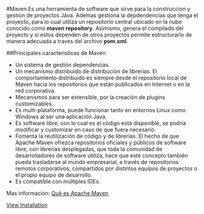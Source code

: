 #Maven
Es una herramienta de software que sirve para la construccion y gestion de proyectos Java.
Ademas gestiona la depdendencias que tenga el proyecto, para lo cual utiliza un repositorio central ubicado en la nube conocido como **maven repository**.
Asimismo, genera el compilado del proyecto y si estos dependen de otros proyectos permite estructurarlo de manera adecuada a traves del archivo **pom.xml**.

##Principales caracteristicas de Maven
- Un sistema de gestión dependencias.
- Un mecanismo distribuido de distribución de librerías. El comportamiento distribuido es siempre desde el repositorio local de Maven hacia los repositorios que están publicados en Internet o en la red corporativa.
- Mecanismos para ser extensible, por la creación de plugins customizables.
- Es multi-plataforma, puede funcionar tanto en entornos Linux como Windows al ser una aplicación Java.
- Es software libre, con lo cual es el código está disponible, se podría modificar y customizar en caso de que fuera necesario.
- Fomenta la reutilización de código y de librerías. El hecho de que Apache Maven ofrezca repositorios oficiales y públicos de software libre, con librerías desplegadas, que toda la comunidad de desarrolladores de software utiliza, hace que este concepto también pueda trasladarse al mundo empresarial, a través de repositorios remotos corporativos, compartidos por distintos equipos de proyectos o el propio equipo de desarrollo.
- Es compatible con múltiples IDEs.

Mas informacion: [Qué es Apache Maven](https://openwebinars.net/blog/que-es-apache-maven/)

[View Installation](Installation.md)